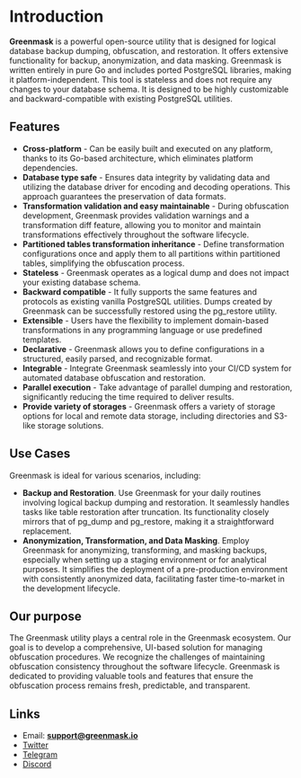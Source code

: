 # Introduction

**Greenmask** is a powerful open-source utility that is designed for logical database backup dumping,
obfuscation, and restoration. It offers extensive functionality for backup, anonymization, and data masking. Greenmask
is written entirely in pure Go and includes ported PostgreSQL libraries, making it platform-independent. This tool is
stateless and does not require any changes to your database schema. It is designed to be highly customizable and
backward-compatible with existing PostgreSQL utilities.

## Features

* **Cross-platform** - Can be easily built and executed on any platform, thanks to its Go-based architecture,
  which eliminates platform dependencies.
* **Database type safe** - Ensures data integrity by validating data and utilizing the database driver for
  encoding and decoding operations. This approach guarantees the preservation of data formats.
* **Transformation validation and easy maintainable** - During obfuscation development, Greenmask provides validation
  warnings and a transformation diff feature, allowing you to monitor and maintain transformations effectively
  throughout the software lifecycle.
* **Partitioned tables transformation inheritance** - Define transformation configurations once and apply them to all
  partitions within partitioned tables, simplifying the obfuscation process.
* **Stateless** - Greenmask operates as a logical dump and does not impact your existing database schema.
* **Backward compatible** - It fully supports the same features and protocols as existing vanilla PostgreSQL utilities.
  Dumps created by Greenmask can be successfully restored using the pg_restore utility.
* **Extensible** - Users have the flexibility to implement domain-based transformations in any programming language or
  use predefined templates.
* **Declarative** - Greenmask allows you to define configurations in a structured, easily parsed, and recognizable
  format.
* **Integrable** - Integrate Greenmask seamlessly into your CI/CD system for automated database obfuscation and
  restoration.
* **Parallel execution** - Take advantage of parallel dumping and restoration, significantly reducing the time required
  to deliver results.
* **Provide variety of storages** - Greenmask offers a variety of storage options for local and remote data storage,
  including directories and S3-like storage solutions.

## Use Cases

Greenmask is ideal for various scenarios, including:

* **Backup and Restoration**. Use Greenmask for your daily routines involving logical backup dumping and restoration. It
  seamlessly handles tasks like table restoration after truncation. Its functionality closely mirrors that of pg_dump
  and pg_restore, making it a straightforward replacement.
* **Anonymization, Transformation, and Data Masking**. Employ Greenmask for anonymizing, transforming, and masking
  backups, especially when setting up a staging environment or for analytical purposes. It simplifies the deployment of
  a pre-production environment with consistently anonymized data, facilitating faster time-to-market in the development
  lifecycle.

## Our purpose

The Greenmask utility plays a central role in the Greenmask ecosystem. Our goal is to develop a comprehensive, UI-based
solution for managing obfuscation procedures. We recognize the challenges of maintaining obfuscation consistency
throughout the software lifecycle. Greenmask is dedicated to providing valuable tools and features that ensure the
obfuscation process remains fresh, predictable, and transparent.

## Links

* Email: **support@greenmask.io**
* [Twitter](https://twitter.com/GreenmaskIO)
* [Telegram](https://t.me/greenmask_community)
* [Discord](https://discord.gg/tAJegUKSTB)
